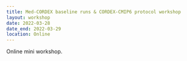 ```yaml
---
title: Med-CORDEX baseline runs & CORDEX-CMIP6 protocol workshop
layout: workshop
date: 2022-03-28
date_end: 2022-03-29
location: Online
---
```


Online mini workshop.
